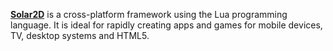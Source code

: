[**Solar2D**](https://solar2d.com) is a cross-platform framework using the Lua programming language. It is ideal for rapidly creating apps and games for mobile devices, TV, desktop systems and HTML5. 